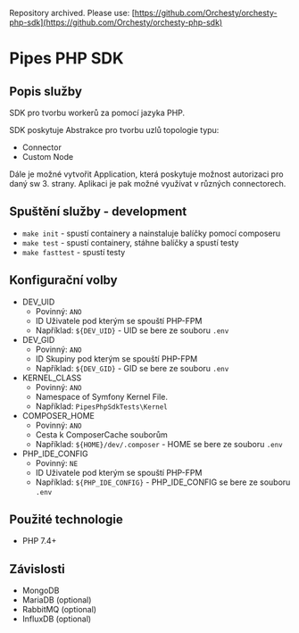 Repository archived. Please use: [https://github.com/Orchesty/orchesty-php-sdk](https://github.com/Orchesty/orchesty-php-sdk)

# Pipes PHP SDK

## Popis služby
SDK pro tvorbu workerů za pomocí jazyka PHP.

SDK poskytuje Abstrakce pro tvorbu uzlů topologie typu:
- Connector
- Custom Node

Dále je možné vytvořit Application, která poskytuje možnost autorizaci pro daný sw 3. strany. Aplikaci je pak možné využívat v různých connectorech. 

## Spuštění služby - development
- `make init`       - spustí containery a nainstaluje balíčky pomocí composeru
- `make test`       - spustí containery, stáhne balíčky a spustí testy
- `make fasttest`   - spustí testy

## Konfigurační volby
- DEV_UID 
    - Povinný: `ANO`
    - ID Uživatele pod kterým se spouští PHP-FPM
    - Například: `${DEV_UID}` - UID se bere ze souboru `.env`
- DEV_GID 
    - Povinný: `ANO`
    - ID Skupiny pod kterým se spouští PHP-FPM
    - Například: `${DEV_GID}` - GID se bere ze souboru `.env`
- KERNEL_CLASS 
    - Povinný: `ANO`
    - Namespace of Symfony Kernel File. 
    - Například: `PipesPhpSdkTests\Kernel`
- COMPOSER_HOME 
    - Povinný: `ANO`
    - Cesta k ComposerCache souborům
    - Například: `${HOME}/dev/.composer` - HOME se bere ze souboru `.env`
- PHP_IDE_CONFIG 
    - Povinný: `NE`
    - ID Uživatele pod kterým se spouští PHP-FPM
    - Například: `${PHP_IDE_CONFIG}` - PHP_IDE_CONFIG se bere ze souboru `.env`

## Použité technologie
- PHP 7.4+

## Závislosti
- MongoDB
- MariaDB (optional)
- RabbitMQ (optional)
- InfluxDB (optional)
